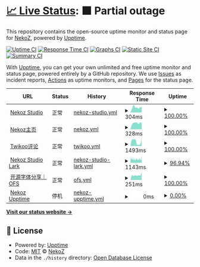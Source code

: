 # [📈 Live Status](https://demo.upptime.js.org): <!--live status--> **🟧 Partial outage**

This repository contains the open-source uptime monitor and status page for [NekoZ](https://nekoz.top), powered by [Upptime](https://github.com/upptime/upptime).

[![Uptime CI](https://github.com/wlky-0106/upptime/workflows/Uptime%20CI/badge.svg)](https://github.com/wlky-0106/upptime/actions?query=workflow%3A%22Uptime+CI%22)
[![Response Time CI](https://github.com/wlky-0106/upptime/workflows/Response%20Time%20CI/badge.svg)](https://github.com/wlky-0106/upptime/actions?query=workflow%3A%22Response+Time+CI%22)
[![Graphs CI](https://github.com/wlky-0106/upptime/workflows/Graphs%20CI/badge.svg)](https://github.com/wlky-0106/upptime/actions?query=workflow%3A%22Graphs+CI%22)
[![Static Site CI](https://github.com/wlky-0106/upptime/workflows/Static%20Site%20CI/badge.svg)](https://github.com/wlky-0106/upptime/actions?query=workflow%3A%22Static+Site+CI%22)
[![Summary CI](https://github.com/wlky-0106/upptime/workflows/Summary%20CI/badge.svg)](https://github.com/wlky-0106/upptime/actions?query=workflow%3A%22Summary+CI%22)

With [Upptime](https://upptime.js.org), you can get your own unlimited and free uptime monitor and status page, powered entirely by a GitHub repository. We use [Issues](https://github.com/wlky-0106/upptime/issues) as incident reports, [Actions](https://github.com/wlky-0106/upptime/actions) as uptime monitors, and [Pages](https://demo.upptime.js.org) for the status page.

<!--start: status pages-->
<!-- This summary is generated by Upptime (https://github.com/upptime/upptime) -->
<!-- Do not edit this manually, your changes will be overwritten -->
<!-- prettier-ignore -->
| URL | Status | History | Response Time | Uptime |
| --- | ------ | ------- | ------------- | ------ |
| <img alt="" src="https://icons.duckduckgo.com/ip3/home.nekoz.top.ico" height="13"> [Nekoz Studio](https://home.nekoz.top) | 正常 | [nekoz-studio.yml](https://github.com/wlky-0106/upptime/commits/HEAD/history/nekoz-studio.yml) | <details><summary><img alt="Response time graph" src="./graphs/nekoz-studio/response-time-week.png" height="20"> 304ms</summary><br><a href="https://upptime.nekoz.top/history/nekoz-studio"><img alt="Response time 377" src="https://img.shields.io/endpoint?url=https%3A%2F%2Fraw.githubusercontent.com%2Fwlky-0106%2Fupptime%2FHEAD%2Fapi%2Fnekoz-studio%2Fresponse-time.json"></a><br><a href="https://upptime.nekoz.top/history/nekoz-studio"><img alt="24-hour response time 333" src="https://img.shields.io/endpoint?url=https%3A%2F%2Fraw.githubusercontent.com%2Fwlky-0106%2Fupptime%2FHEAD%2Fapi%2Fnekoz-studio%2Fresponse-time-day.json"></a><br><a href="https://upptime.nekoz.top/history/nekoz-studio"><img alt="7-day response time 304" src="https://img.shields.io/endpoint?url=https%3A%2F%2Fraw.githubusercontent.com%2Fwlky-0106%2Fupptime%2FHEAD%2Fapi%2Fnekoz-studio%2Fresponse-time-week.json"></a><br><a href="https://upptime.nekoz.top/history/nekoz-studio"><img alt="30-day response time 494" src="https://img.shields.io/endpoint?url=https%3A%2F%2Fraw.githubusercontent.com%2Fwlky-0106%2Fupptime%2FHEAD%2Fapi%2Fnekoz-studio%2Fresponse-time-month.json"></a><br><a href="https://upptime.nekoz.top/history/nekoz-studio"><img alt="1-year response time 377" src="https://img.shields.io/endpoint?url=https%3A%2F%2Fraw.githubusercontent.com%2Fwlky-0106%2Fupptime%2FHEAD%2Fapi%2Fnekoz-studio%2Fresponse-time-year.json"></a></details> | <details><summary><a href="https://upptime.nekoz.top/history/nekoz-studio">100.00%</a></summary><a href="https://upptime.nekoz.top/history/nekoz-studio"><img alt="All-time uptime 100.00%" src="https://img.shields.io/endpoint?url=https%3A%2F%2Fraw.githubusercontent.com%2Fwlky-0106%2Fupptime%2FHEAD%2Fapi%2Fnekoz-studio%2Fuptime.json"></a><br><a href="https://upptime.nekoz.top/history/nekoz-studio"><img alt="24-hour uptime 100.00%" src="https://img.shields.io/endpoint?url=https%3A%2F%2Fraw.githubusercontent.com%2Fwlky-0106%2Fupptime%2FHEAD%2Fapi%2Fnekoz-studio%2Fuptime-day.json"></a><br><a href="https://upptime.nekoz.top/history/nekoz-studio"><img alt="7-day uptime 100.00%" src="https://img.shields.io/endpoint?url=https%3A%2F%2Fraw.githubusercontent.com%2Fwlky-0106%2Fupptime%2FHEAD%2Fapi%2Fnekoz-studio%2Fuptime-week.json"></a><br><a href="https://upptime.nekoz.top/history/nekoz-studio"><img alt="30-day uptime 100.00%" src="https://img.shields.io/endpoint?url=https%3A%2F%2Fraw.githubusercontent.com%2Fwlky-0106%2Fupptime%2FHEAD%2Fapi%2Fnekoz-studio%2Fuptime-month.json"></a><br><a href="https://upptime.nekoz.top/history/nekoz-studio"><img alt="1-year uptime 100.00%" src="https://img.shields.io/endpoint?url=https%3A%2F%2Fraw.githubusercontent.com%2Fwlky-0106%2Fupptime%2FHEAD%2Fapi%2Fnekoz-studio%2Fuptime-year.json"></a></details>
| <img alt="" src="https://icons.duckduckgo.com/ip3/nekoz.top.ico" height="13"> [Nekoz主页](https://nekoz.top) | 正常 | [nekoz.yml](https://github.com/wlky-0106/upptime/commits/HEAD/history/nekoz.yml) | <details><summary><img alt="Response time graph" src="./graphs/nekoz/response-time-week.png" height="20"> 328ms</summary><br><a href="https://upptime.nekoz.top/history/nekoz"><img alt="Response time 342" src="https://img.shields.io/endpoint?url=https%3A%2F%2Fraw.githubusercontent.com%2Fwlky-0106%2Fupptime%2FHEAD%2Fapi%2Fnekoz%2Fresponse-time.json"></a><br><a href="https://upptime.nekoz.top/history/nekoz"><img alt="24-hour response time 350" src="https://img.shields.io/endpoint?url=https%3A%2F%2Fraw.githubusercontent.com%2Fwlky-0106%2Fupptime%2FHEAD%2Fapi%2Fnekoz%2Fresponse-time-day.json"></a><br><a href="https://upptime.nekoz.top/history/nekoz"><img alt="7-day response time 328" src="https://img.shields.io/endpoint?url=https%3A%2F%2Fraw.githubusercontent.com%2Fwlky-0106%2Fupptime%2FHEAD%2Fapi%2Fnekoz%2Fresponse-time-week.json"></a><br><a href="https://upptime.nekoz.top/history/nekoz"><img alt="30-day response time 332" src="https://img.shields.io/endpoint?url=https%3A%2F%2Fraw.githubusercontent.com%2Fwlky-0106%2Fupptime%2FHEAD%2Fapi%2Fnekoz%2Fresponse-time-month.json"></a><br><a href="https://upptime.nekoz.top/history/nekoz"><img alt="1-year response time 342" src="https://img.shields.io/endpoint?url=https%3A%2F%2Fraw.githubusercontent.com%2Fwlky-0106%2Fupptime%2FHEAD%2Fapi%2Fnekoz%2Fresponse-time-year.json"></a></details> | <details><summary><a href="https://upptime.nekoz.top/history/nekoz">100.00%</a></summary><a href="https://upptime.nekoz.top/history/nekoz"><img alt="All-time uptime 88.39%" src="https://img.shields.io/endpoint?url=https%3A%2F%2Fraw.githubusercontent.com%2Fwlky-0106%2Fupptime%2FHEAD%2Fapi%2Fnekoz%2Fuptime.json"></a><br><a href="https://upptime.nekoz.top/history/nekoz"><img alt="24-hour uptime 100.00%" src="https://img.shields.io/endpoint?url=https%3A%2F%2Fraw.githubusercontent.com%2Fwlky-0106%2Fupptime%2FHEAD%2Fapi%2Fnekoz%2Fuptime-day.json"></a><br><a href="https://upptime.nekoz.top/history/nekoz"><img alt="7-day uptime 100.00%" src="https://img.shields.io/endpoint?url=https%3A%2F%2Fraw.githubusercontent.com%2Fwlky-0106%2Fupptime%2FHEAD%2Fapi%2Fnekoz%2Fuptime-week.json"></a><br><a href="https://upptime.nekoz.top/history/nekoz"><img alt="30-day uptime 89.69%" src="https://img.shields.io/endpoint?url=https%3A%2F%2Fraw.githubusercontent.com%2Fwlky-0106%2Fupptime%2FHEAD%2Fapi%2Fnekoz%2Fuptime-month.json"></a><br><a href="https://upptime.nekoz.top/history/nekoz"><img alt="1-year uptime 88.39%" src="https://img.shields.io/endpoint?url=https%3A%2F%2Fraw.githubusercontent.com%2Fwlky-0106%2Fupptime%2FHEAD%2Fapi%2Fnekoz%2Fuptime-year.json"></a></details>
| <img alt="" src="https://icons.duckduckgo.com/ip3/twikoo.nekoz.top.ico" height="13"> [Twikoo评论](https://twikoo.nekoz.top/) | 正常 | [twikoo.yml](https://github.com/wlky-0106/upptime/commits/HEAD/history/twikoo.yml) | <details><summary><img alt="Response time graph" src="./graphs/twikoo/response-time-week.png" height="20"> 1493ms</summary><br><a href="https://upptime.nekoz.top/history/twikoo"><img alt="Response time 2245" src="https://img.shields.io/endpoint?url=https%3A%2F%2Fraw.githubusercontent.com%2Fwlky-0106%2Fupptime%2FHEAD%2Fapi%2Ftwikoo%2Fresponse-time.json"></a><br><a href="https://upptime.nekoz.top/history/twikoo"><img alt="24-hour response time 2347" src="https://img.shields.io/endpoint?url=https%3A%2F%2Fraw.githubusercontent.com%2Fwlky-0106%2Fupptime%2FHEAD%2Fapi%2Ftwikoo%2Fresponse-time-day.json"></a><br><a href="https://upptime.nekoz.top/history/twikoo"><img alt="7-day response time 1493" src="https://img.shields.io/endpoint?url=https%3A%2F%2Fraw.githubusercontent.com%2Fwlky-0106%2Fupptime%2FHEAD%2Fapi%2Ftwikoo%2Fresponse-time-week.json"></a><br><a href="https://upptime.nekoz.top/history/twikoo"><img alt="30-day response time 2192" src="https://img.shields.io/endpoint?url=https%3A%2F%2Fraw.githubusercontent.com%2Fwlky-0106%2Fupptime%2FHEAD%2Fapi%2Ftwikoo%2Fresponse-time-month.json"></a><br><a href="https://upptime.nekoz.top/history/twikoo"><img alt="1-year response time 2245" src="https://img.shields.io/endpoint?url=https%3A%2F%2Fraw.githubusercontent.com%2Fwlky-0106%2Fupptime%2FHEAD%2Fapi%2Ftwikoo%2Fresponse-time-year.json"></a></details> | <details><summary><a href="https://upptime.nekoz.top/history/twikoo">100.00%</a></summary><a href="https://upptime.nekoz.top/history/twikoo"><img alt="All-time uptime 99.97%" src="https://img.shields.io/endpoint?url=https%3A%2F%2Fraw.githubusercontent.com%2Fwlky-0106%2Fupptime%2FHEAD%2Fapi%2Ftwikoo%2Fuptime.json"></a><br><a href="https://upptime.nekoz.top/history/twikoo"><img alt="24-hour uptime 100.00%" src="https://img.shields.io/endpoint?url=https%3A%2F%2Fraw.githubusercontent.com%2Fwlky-0106%2Fupptime%2FHEAD%2Fapi%2Ftwikoo%2Fuptime-day.json"></a><br><a href="https://upptime.nekoz.top/history/twikoo"><img alt="7-day uptime 100.00%" src="https://img.shields.io/endpoint?url=https%3A%2F%2Fraw.githubusercontent.com%2Fwlky-0106%2Fupptime%2FHEAD%2Fapi%2Ftwikoo%2Fuptime-week.json"></a><br><a href="https://upptime.nekoz.top/history/twikoo"><img alt="30-day uptime 100.00%" src="https://img.shields.io/endpoint?url=https%3A%2F%2Fraw.githubusercontent.com%2Fwlky-0106%2Fupptime%2FHEAD%2Fapi%2Ftwikoo%2Fuptime-month.json"></a><br><a href="https://upptime.nekoz.top/history/twikoo"><img alt="1-year uptime 99.97%" src="https://img.shields.io/endpoint?url=https%3A%2F%2Fraw.githubusercontent.com%2Fwlky-0106%2Fupptime%2FHEAD%2Fapi%2Ftwikoo%2Fuptime-year.json"></a></details>
| <img alt="" src="https://icons.duckduckgo.com/ip3/nekozstudio.larksuite.com.ico" height="13"> [Nekoz Studio Lark](https://nekozstudio.larksuite.com/) | 正常 | [nekoz-studio-lark.yml](https://github.com/wlky-0106/upptime/commits/HEAD/history/nekoz-studio-lark.yml) | <details><summary><img alt="Response time graph" src="./graphs/nekoz-studio-lark/response-time-week.png" height="20"> 1143ms</summary><br><a href="https://upptime.nekoz.top/history/nekoz-studio-lark"><img alt="Response time 1132" src="https://img.shields.io/endpoint?url=https%3A%2F%2Fraw.githubusercontent.com%2Fwlky-0106%2Fupptime%2FHEAD%2Fapi%2Fnekoz-studio-lark%2Fresponse-time.json"></a><br><a href="https://upptime.nekoz.top/history/nekoz-studio-lark"><img alt="24-hour response time 1067" src="https://img.shields.io/endpoint?url=https%3A%2F%2Fraw.githubusercontent.com%2Fwlky-0106%2Fupptime%2FHEAD%2Fapi%2Fnekoz-studio-lark%2Fresponse-time-day.json"></a><br><a href="https://upptime.nekoz.top/history/nekoz-studio-lark"><img alt="7-day response time 1143" src="https://img.shields.io/endpoint?url=https%3A%2F%2Fraw.githubusercontent.com%2Fwlky-0106%2Fupptime%2FHEAD%2Fapi%2Fnekoz-studio-lark%2Fresponse-time-week.json"></a><br><a href="https://upptime.nekoz.top/history/nekoz-studio-lark"><img alt="30-day response time 1153" src="https://img.shields.io/endpoint?url=https%3A%2F%2Fraw.githubusercontent.com%2Fwlky-0106%2Fupptime%2FHEAD%2Fapi%2Fnekoz-studio-lark%2Fresponse-time-month.json"></a><br><a href="https://upptime.nekoz.top/history/nekoz-studio-lark"><img alt="1-year response time 1132" src="https://img.shields.io/endpoint?url=https%3A%2F%2Fraw.githubusercontent.com%2Fwlky-0106%2Fupptime%2FHEAD%2Fapi%2Fnekoz-studio-lark%2Fresponse-time-year.json"></a></details> | <details><summary><a href="https://upptime.nekoz.top/history/nekoz-studio-lark">96.94%</a></summary><a href="https://upptime.nekoz.top/history/nekoz-studio-lark"><img alt="All-time uptime 99.32%" src="https://img.shields.io/endpoint?url=https%3A%2F%2Fraw.githubusercontent.com%2Fwlky-0106%2Fupptime%2FHEAD%2Fapi%2Fnekoz-studio-lark%2Fuptime.json"></a><br><a href="https://upptime.nekoz.top/history/nekoz-studio-lark"><img alt="24-hour uptime 98.53%" src="https://img.shields.io/endpoint?url=https%3A%2F%2Fraw.githubusercontent.com%2Fwlky-0106%2Fupptime%2FHEAD%2Fapi%2Fnekoz-studio-lark%2Fuptime-day.json"></a><br><a href="https://upptime.nekoz.top/history/nekoz-studio-lark"><img alt="7-day uptime 96.94%" src="https://img.shields.io/endpoint?url=https%3A%2F%2Fraw.githubusercontent.com%2Fwlky-0106%2Fupptime%2FHEAD%2Fapi%2Fnekoz-studio-lark%2Fuptime-week.json"></a><br><a href="https://upptime.nekoz.top/history/nekoz-studio-lark"><img alt="30-day uptime 96.42%" src="https://img.shields.io/endpoint?url=https%3A%2F%2Fraw.githubusercontent.com%2Fwlky-0106%2Fupptime%2FHEAD%2Fapi%2Fnekoz-studio-lark%2Fuptime-month.json"></a><br><a href="https://upptime.nekoz.top/history/nekoz-studio-lark"><img alt="1-year uptime 99.32%" src="https://img.shields.io/endpoint?url=https%3A%2F%2Fraw.githubusercontent.com%2Fwlky-0106%2Fupptime%2FHEAD%2Fapi%2Fnekoz-studio-lark%2Fuptime-year.json"></a></details>
| <img alt="" src="https://icons.duckduckgo.com/ip3/learner.eu.org.ico" height="13"> [开源字体分享｜OFS](https://learner.eu.org) | 正常 | [ofs.yml](https://github.com/wlky-0106/upptime/commits/HEAD/history/ofs.yml) | <details><summary><img alt="Response time graph" src="./graphs/ofs/response-time-week.png" height="20"> 251ms</summary><br><a href="https://upptime.nekoz.top/history/ofs"><img alt="Response time 266" src="https://img.shields.io/endpoint?url=https%3A%2F%2Fraw.githubusercontent.com%2Fwlky-0106%2Fupptime%2FHEAD%2Fapi%2Fofs%2Fresponse-time.json"></a><br><a href="https://upptime.nekoz.top/history/ofs"><img alt="24-hour response time 372" src="https://img.shields.io/endpoint?url=https%3A%2F%2Fraw.githubusercontent.com%2Fwlky-0106%2Fupptime%2FHEAD%2Fapi%2Fofs%2Fresponse-time-day.json"></a><br><a href="https://upptime.nekoz.top/history/ofs"><img alt="7-day response time 251" src="https://img.shields.io/endpoint?url=https%3A%2F%2Fraw.githubusercontent.com%2Fwlky-0106%2Fupptime%2FHEAD%2Fapi%2Fofs%2Fresponse-time-week.json"></a><br><a href="https://upptime.nekoz.top/history/ofs"><img alt="30-day response time 264" src="https://img.shields.io/endpoint?url=https%3A%2F%2Fraw.githubusercontent.com%2Fwlky-0106%2Fupptime%2FHEAD%2Fapi%2Fofs%2Fresponse-time-month.json"></a><br><a href="https://upptime.nekoz.top/history/ofs"><img alt="1-year response time 266" src="https://img.shields.io/endpoint?url=https%3A%2F%2Fraw.githubusercontent.com%2Fwlky-0106%2Fupptime%2FHEAD%2Fapi%2Fofs%2Fresponse-time-year.json"></a></details> | <details><summary><a href="https://upptime.nekoz.top/history/ofs">100.00%</a></summary><a href="https://upptime.nekoz.top/history/ofs"><img alt="All-time uptime 99.94%" src="https://img.shields.io/endpoint?url=https%3A%2F%2Fraw.githubusercontent.com%2Fwlky-0106%2Fupptime%2FHEAD%2Fapi%2Fofs%2Fuptime.json"></a><br><a href="https://upptime.nekoz.top/history/ofs"><img alt="24-hour uptime 100.00%" src="https://img.shields.io/endpoint?url=https%3A%2F%2Fraw.githubusercontent.com%2Fwlky-0106%2Fupptime%2FHEAD%2Fapi%2Fofs%2Fuptime-day.json"></a><br><a href="https://upptime.nekoz.top/history/ofs"><img alt="7-day uptime 100.00%" src="https://img.shields.io/endpoint?url=https%3A%2F%2Fraw.githubusercontent.com%2Fwlky-0106%2Fupptime%2FHEAD%2Fapi%2Fofs%2Fuptime-week.json"></a><br><a href="https://upptime.nekoz.top/history/ofs"><img alt="30-day uptime 99.96%" src="https://img.shields.io/endpoint?url=https%3A%2F%2Fraw.githubusercontent.com%2Fwlky-0106%2Fupptime%2FHEAD%2Fapi%2Fofs%2Fuptime-month.json"></a><br><a href="https://upptime.nekoz.top/history/ofs"><img alt="1-year uptime 99.94%" src="https://img.shields.io/endpoint?url=https%3A%2F%2Fraw.githubusercontent.com%2Fwlky-0106%2Fupptime%2FHEAD%2Fapi%2Fofs%2Fuptime-year.json"></a></details>
| <img alt="" src="https://icons.duckduckgo.com/ip3/upptime.nekoz.top.ico" height="13"> [Nekoz Upptime](https://upptime.nekoz.top) | 停机 | [nekoz-upptime.yml](https://github.com/wlky-0106/upptime/commits/HEAD/history/nekoz-upptime.yml) | <details><summary><img alt="Response time graph" src="./graphs/nekoz-upptime/response-time-week.png" height="20"> 0ms</summary><br><a href="https://upptime.nekoz.top/history/nekoz-upptime"><img alt="Response time 301" src="https://img.shields.io/endpoint?url=https%3A%2F%2Fraw.githubusercontent.com%2Fwlky-0106%2Fupptime%2FHEAD%2Fapi%2Fnekoz-upptime%2Fresponse-time.json"></a><br><a href="https://upptime.nekoz.top/history/nekoz-upptime"><img alt="24-hour response time 0" src="https://img.shields.io/endpoint?url=https%3A%2F%2Fraw.githubusercontent.com%2Fwlky-0106%2Fupptime%2FHEAD%2Fapi%2Fnekoz-upptime%2Fresponse-time-day.json"></a><br><a href="https://upptime.nekoz.top/history/nekoz-upptime"><img alt="7-day response time 0" src="https://img.shields.io/endpoint?url=https%3A%2F%2Fraw.githubusercontent.com%2Fwlky-0106%2Fupptime%2FHEAD%2Fapi%2Fnekoz-upptime%2Fresponse-time-week.json"></a><br><a href="https://upptime.nekoz.top/history/nekoz-upptime"><img alt="30-day response time 0" src="https://img.shields.io/endpoint?url=https%3A%2F%2Fraw.githubusercontent.com%2Fwlky-0106%2Fupptime%2FHEAD%2Fapi%2Fnekoz-upptime%2Fresponse-time-month.json"></a><br><a href="https://upptime.nekoz.top/history/nekoz-upptime"><img alt="1-year response time 301" src="https://img.shields.io/endpoint?url=https%3A%2F%2Fraw.githubusercontent.com%2Fwlky-0106%2Fupptime%2FHEAD%2Fapi%2Fnekoz-upptime%2Fresponse-time-year.json"></a></details> | <details><summary><a href="https://upptime.nekoz.top/history/nekoz-upptime">0.00%</a></summary><a href="https://upptime.nekoz.top/history/nekoz-upptime"><img alt="All-time uptime 61.89%" src="https://img.shields.io/endpoint?url=https%3A%2F%2Fraw.githubusercontent.com%2Fwlky-0106%2Fupptime%2FHEAD%2Fapi%2Fnekoz-upptime%2Fuptime.json"></a><br><a href="https://upptime.nekoz.top/history/nekoz-upptime"><img alt="24-hour uptime 0.00%" src="https://img.shields.io/endpoint?url=https%3A%2F%2Fraw.githubusercontent.com%2Fwlky-0106%2Fupptime%2FHEAD%2Fapi%2Fnekoz-upptime%2Fuptime-day.json"></a><br><a href="https://upptime.nekoz.top/history/nekoz-upptime"><img alt="7-day uptime 0.00%" src="https://img.shields.io/endpoint?url=https%3A%2F%2Fraw.githubusercontent.com%2Fwlky-0106%2Fupptime%2FHEAD%2Fapi%2Fnekoz-upptime%2Fuptime-week.json"></a><br><a href="https://upptime.nekoz.top/history/nekoz-upptime"><img alt="30-day uptime 0.00%" src="https://img.shields.io/endpoint?url=https%3A%2F%2Fraw.githubusercontent.com%2Fwlky-0106%2Fupptime%2FHEAD%2Fapi%2Fnekoz-upptime%2Fuptime-month.json"></a><br><a href="https://upptime.nekoz.top/history/nekoz-upptime"><img alt="1-year uptime 61.89%" src="https://img.shields.io/endpoint?url=https%3A%2F%2Fraw.githubusercontent.com%2Fwlky-0106%2Fupptime%2FHEAD%2Fapi%2Fnekoz-upptime%2Fuptime-year.json"></a></details>

<!--end: status pages-->

[**Visit our status website →**](https://demo.upptime.js.org)

## 📄 License

- Powered by: [Upptime](https://github.com/upptime/upptime)
- Code: [MIT](./LICENSE) © [NekoZ](https://nekoz.top)
- Data in the `./history` directory: [Open Database License](https://opendatacommons.org/licenses/odbl/1-0/)
